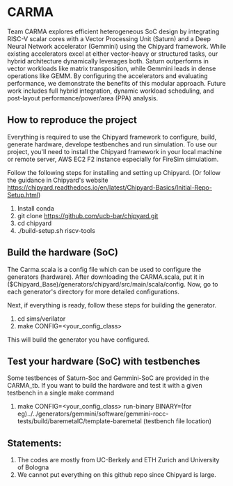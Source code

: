# CARMA

Team CARMA explores efficient heterogeneous SoC design by integrating RISC-V scalar cores with a Vector Processing Unit (Saturn) and a Deep Neural Network accelerator (Gemmini) using the Chipyard framework. While existing accelerators excel at either vector-heavy or structured tasks, our hybrid architecture dynamically leverages both. Saturn outperforms in vector workloads like matrix transposition, while Gemmini leads in dense operations like GEMM. By configuring the accelerators and evaluating performance, we demonstrate the benefits of this modular approach. Future work includes full hybrid integration, dynamic workload scheduling, and post-layout performance/power/area (PPA) analysis.


## How to reproduce the project

Everything is required to use the Chipyard framework to configure, build, generate hardware, develope testbenches and run simulation.
To use our project, you'll need to install the Chipyard framework in your local machine or remote server, AWS EC2 F2 instance especially for FireSim simulatiom. 


Follow the following steps for installing and setting up Chipyard. (Or follow the guidance in Chipyard's website https://chipyard.readthedocs.io/en/latest/Chipyard-Basics/Initial-Repo-Setup.html)

1. Install conda
2. git clone https://github.com/ucb-bar/chipyard.git
3. cd chipyard
4. ./build-setup.sh riscv-tools


## Build the hardware (SoC)

The Carma.scala is a config file which can be used to configure the generators (hardware).
After downloading the CARMA.scala, put it in ($Chipyard_Base)/generators/chipyard/src/main/scala/config. Now, go to each generator's directory for more detailed configurations.

Next, if everything is ready, follow these steps for building the generator.

1. cd sims/verilator
2. make CONFIG=<your_config_class>

This will build the generator you have configured. 


## Test your hardware (SoC) with testbenches

Some testbences of Saturn-Soc and Gemmini-SoC are provided in the CARMA_tb.
If you want to build  the hardware and test it with a given testbench in a single make command

1. make CONFIG=<your_config_class> run-binary BINARY=(for eg)../../generators/gemmini/software/gemmini-rocc-tests/build/baremetalC/template-baremetal (testbench file location)




## Statements:

1. The codes are mostly from UC-Berkely and ETH Zurich and University of Bologna
2. We cannot put everything on this github repo since Chipyard is large.

